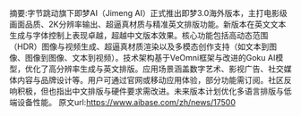 摘要:字节跳动旗下即梦AI（Jimeng AI）正式推出即梦3.0海外版本，主打电影级画面品质、2K分辨率输出、超逼真材质与精准英文排版功能。新版本在英文文本生成与字体控制上表现卓越，超越中文版本效果。核心功能包括高动态范围（HDR）图像与视频生成、超逼真材质渲染以及多模态创作支持（如文本到图像、图像到图像、文本到视频）。技术架构基于VeOmni框架与改进的Goku AI模型，优化了高分辨率生成与英文排版。应用场景涵盖数字艺术、影视广告、社交媒体内容与品牌设计等。用户可通过官网或移动应用体验，部分功能需订阅。社区反响积极，但也指出中文排版与硬件要求需改进。未来版本计划优化多语言排版与低端设备性能。
原文url:https://www.aibase.com/zh/news/17500